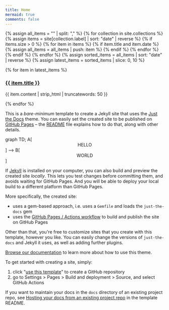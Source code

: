 ```yaml
---
title: Home
mermaid: true
comments: false
---
```


{% assign all_items = "" | split: "," %}
{% for collection in site.collections %}
    {% assign items = site[collection.label] | sort: "date" | reverse %}
    {% if items.size > 0 %}
        {% for item in items %}
            {% if item.title and item.date %}
                {% assign all_items = all_items | push: item %}
            {% endif %}
        {% endfor %}
    {% endif %}
{% endfor %}
{% assign sorted_items = all_items | sort: "date" | reverse %}
{% assign latest_items = sorted_items | slice: 0, 10 %}

<div class="latest-items">
    {% for item in latest_items %}
        <div class="entry">
            <h3><a href="{{ item.url }}">{{ item.title }}</a></h3>
            <p>{{ item.content | strip_html | truncatewords: 50 }}</p>
        </div>
    {% endfor %}
</div>



This is a *bare-minimum* template to create a Jekyll site that uses the [Just the Docs] theme. You can easily set the created site to be published on [GitHub Pages] – the [README] file explains how to do that, along with other details.

<div class="language-mermaid">
graph TD;
    A[<div style="text-align:center;">HELLO</div>] --> B[<div style="text-align:center;">WORLD</div>]
</div>


If [Jekyll] is installed on your computer, you can also build and preview the created site *locally*. This lets you test changes before committing them, and avoids waiting for GitHub Pages. And you will be able to deploy your local build to a different platform than GitHub Pages.

More specifically, the created site:

- uses a gem-based approach, i.e. uses a `Gemfile` and loads the `just-the-docs` gem
- uses the [GitHub Pages / Actions workflow] to build and publish the site on GitHub Pages

Other than that, you're free to customize sites that you create with this template, however you like. You can easily change the versions of `just-the-docs` and Jekyll it uses, as well as adding further plugins.

[Browse our documentation][Just the Docs] to learn more about how to use this theme.

To get started with creating a site, simply:

1. click "[use this template]" to create a GitHub repository
2. go to Settings > Pages > Build and deployment > Source, and select GitHub Actions

If you want to maintain your docs in the `docs` directory of an existing project repo, see [Hosting your docs from an existing project repo](https://github.com/just-the-docs/just-the-docs-template/blob/main/README.md#hosting-your-docs-from-an-existing-project-repo) in the template README.

[Just the Docs]: https://just-the-docs.github.io/just-the-docs/
[GitHub Pages]: https://docs.github.com/en/pages
[README]: https://github.com/just-the-docs/just-the-docs-template/blob/main/README.md
[Jekyll]: https://jekyllrb.com
[GitHub Pages / Actions workflow]: https://github.blog/changelog/2022-07-27-github-pages-custom-github-actions-workflows-beta/
[use this template]: https://github.com/just-the-docs/just-the-docs-template/generate
